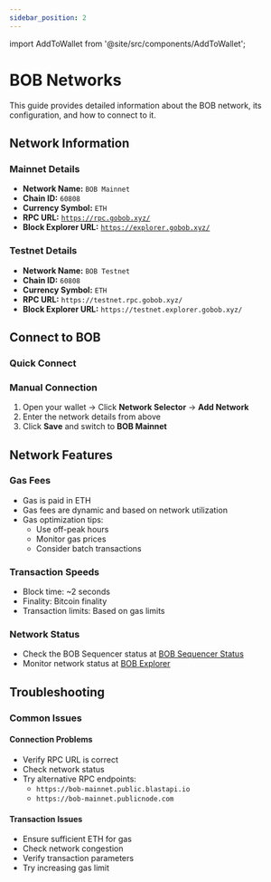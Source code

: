 ```yaml
---
sidebar_position: 2
---
```


import AddToWallet from '@site/src/components/AddToWallet';

# BOB Networks

This guide provides detailed information about the BOB network, its configuration, and how to connect to it.

## Network Information

### Mainnet Details
- **Network Name:** `BOB Mainnet`
- **Chain ID:** `60808`
- **Currency Symbol:** `ETH`
- **RPC URL:** [`https://rpc.gobob.xyz/`](https://rpc.gobob.xyz/)
- **Block Explorer URL:** [`https://explorer.gobob.xyz/`](https://explorer.gobob.xyz/)

### Testnet Details
- **Network Name:** `BOB Testnet`
- **Chain ID:** `60808`
- **Currency Symbol:** `ETH`
- **RPC URL:** `https://testnet.rpc.gobob.xyz/`
- **Block Explorer URL:** `https://testnet.explorer.gobob.xyz/`

## Connect to BOB

### Quick Connect

<AddToWallet />

### Manual Connection
1. Open your wallet → Click **Network Selector** → **Add Network**
2. Enter the network details from above
3. Click **Save** and switch to **BOB Mainnet**

## Network Features

### Gas Fees

- Gas is paid in ETH
- Gas fees are dynamic and based on network utilization
- Gas optimization tips:
  - Use off-peak hours
  - Monitor gas prices
  - Consider batch transactions

### Transaction Speeds

- Block time: ~2 seconds
- Finality: Bitcoin finality
- Transaction limits: Based on gas limits

### Network Status

- Check the BOB Sequencer status at [BOB Sequencer Status](https://conduit-bob.checkly-dashboards.com/)
- Monitor network status at [BOB Explorer](https://explorer.gobob.xyz/)

## Troubleshooting

### Common Issues

#### Connection Problems

- Verify RPC URL is correct
- Check network status
- Try alternative RPC endpoints:
  - `https://bob-mainnet.public.blastapi.io`
  - `https://bob-mainnet.publicnode.com`

#### Transaction Issues

- Ensure sufficient ETH for gas
- Check network congestion
- Verify transaction parameters
- Try increasing gas limit